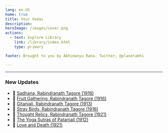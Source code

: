 ```yaml
---
lang: en-US
home: true
title: Your Vedas
description: 
heroImage: /images/cover.png
actions:
  - text: Explore Library
    link: /library/index.html
    type: primary

footer: Brought to you by Abhimanyu Rana. Twitter; @planetabhi

---
```


---

### New Updates
- 📕 [Sadhana, Rabindranath Tagore (1916)](./library/modern/Sadhana/index.md) 
- 📕 [Fruit Gathering, Rabindranath Tagore (1916)](./library/modern/fruit-gathering/index.md)
- 📕 [Gitanjali, Rabindranath Tagore (1913)](./library/modern/Gitanjali/index.md)
- 📕 [Stray Birds, Rabindranath Tagore (1916)](./library/modern/stray-birds/index.md)
- 📕 [Thought Relics, Rabindranath Tagore (1921)](./library/modern/thought-relics/index.md)
- 📕 [The Yoga Sutras of Patanjali (1912)](./library/modern/yoga-sutras/index.md)
- 📕 [Love and Death (1921)](./library/modern/love-and-death/index.md)